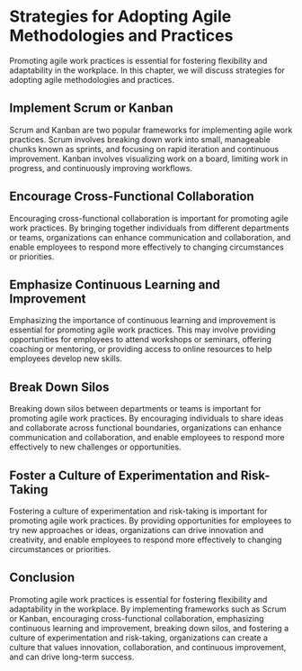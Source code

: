 Strategies for Adopting Agile Methodologies and Practices
====================================================================================================

Promoting agile work practices is essential for fostering flexibility and adaptability in the workplace. In this chapter, we will discuss strategies for adopting agile methodologies and practices.

Implement Scrum or Kanban
-------------------------

Scrum and Kanban are two popular frameworks for implementing agile work practices. Scrum involves breaking down work into small, manageable chunks known as sprints, and focusing on rapid iteration and continuous improvement. Kanban involves visualizing work on a board, limiting work in progress, and continuously improving workflows.

Encourage Cross-Functional Collaboration
----------------------------------------

Encouraging cross-functional collaboration is important for promoting agile work practices. By bringing together individuals from different departments or teams, organizations can enhance communication and collaboration, and enable employees to respond more effectively to changing circumstances or priorities.

Emphasize Continuous Learning and Improvement
---------------------------------------------

Emphasizing the importance of continuous learning and improvement is essential for promoting agile work practices. This may involve providing opportunities for employees to attend workshops or seminars, offering coaching or mentoring, or providing access to online resources to help employees develop new skills.

Break Down Silos
----------------

Breaking down silos between departments or teams is important for promoting agile work practices. By encouraging individuals to share ideas and collaborate across functional boundaries, organizations can enhance communication and collaboration, and enable employees to respond more effectively to new challenges or opportunities.

Foster a Culture of Experimentation and Risk-Taking
---------------------------------------------------

Fostering a culture of experimentation and risk-taking is important for promoting agile work practices. By providing opportunities for employees to try new approaches or ideas, organizations can drive innovation and creativity, and enable employees to respond more effectively to changing circumstances or priorities.

Conclusion
----------

Promoting agile work practices is essential for fostering flexibility and adaptability in the workplace. By implementing frameworks such as Scrum or Kanban, encouraging cross-functional collaboration, emphasizing continuous learning and improvement, breaking down silos, and fostering a culture of experimentation and risk-taking, organizations can create a culture that values innovation, collaboration, and continuous improvement, and can drive long-term success.
